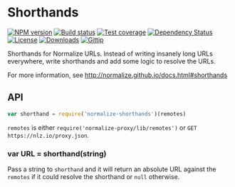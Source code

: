 
# Shorthands

[![NPM version][npm-image]][npm-url]
[![Build status][travis-image]][travis-url]
[![Test coverage][coveralls-image]][coveralls-url]
[![Dependency Status][david-image]][david-url]
[![License][license-image]][license-url]
[![Downloads][downloads-image]][downloads-url]
[![Gittip][gittip-image]][gittip-url]

Shorthands for Normalize URLs.
Instead of writing insanely long URLs everywhere,
write shorthands and add some logic to resolve the URLs.

For more information, see http://normalize.github.io/docs.html#shorthands

## API

```js
var shorthand = require('normalize-shorthands')(remotes)
```

`remotes` is either `require('normalize-proxy/lib/remotes')` or `GET https://nlz.io/proxy.json`.

### var URL = shorthand(string)

Pass a string to `shorthand` and it will return an absolute URL against
the `remotes` if it could resolve the shorthand or `null` otherwise.

[npm-image]: https://img.shields.io/npm/v/normalize-shorthands.svg?style=flat-square
[npm-url]: https://npmjs.org/package/normalize-shorthands
[github-tag]: http://img.shields.io/github/tag/normalize/shorthands.js.svg?style=flat-square
[github-url]: https://github.com/normalize/shorthands.js/tags
[travis-image]: https://img.shields.io/travis/normalize/shorthands.js.svg?style=flat-square
[travis-url]: https://travis-ci.org/normalize/shorthands.js
[coveralls-image]: https://img.shields.io/coveralls/normalize/shorthands.js.svg?style=flat-square
[coveralls-url]: https://coveralls.io/r/normalize/shorthands.js?branch=master
[david-image]: http://img.shields.io/david/normalize/shorthands.js.svg?style=flat-square
[david-url]: https://david-dm.org/normalize/shorthands.js
[license-image]: http://img.shields.io/npm/l/normalize-shorthands.svg?style=flat-square
[license-url]: LICENSE.md
[downloads-image]: http://img.shields.io/npm/dm/normalize-shorthands.svg?style=flat-square
[downloads-url]: https://npmjs.org/package/normalize-shorthands
[gittip-image]: https://img.shields.io/gittip/jonathanong.svg?style=flat-square
[gittip-url]: https://www.gittip.com/jonathanong/
